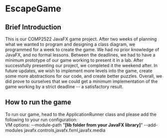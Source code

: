 # EscapeGame
## Brief Introduction

This is our COMP2522 JavaFX game project. After two weeks of planning what we wanted to program and designing a class diagram, we programmed for a week to create the game. We had no prior knowledge of JavaFX, and no formal lessons. Between the deadlines, we had to have a minimum prototype of our game working to present it in a lab. After successfully presenting our project, we completed it the weekend after. In future updates, we wish to implement more levels into the game, create some more abstractions for our code, and create better puzzles. Overall, we did prove to ourselves that we could get a minimum implementation of the game working by a strict deadline -- a satisfactory result.

## How to run the game
To run our game, head to the ApplicationRunner class and please add the following to your run configuration: <br>
VM options: --module-path "**[lib folder from your JavaFX library]**" --add-modules javafx.controls,javafx.fxml,javafx.media <br>
